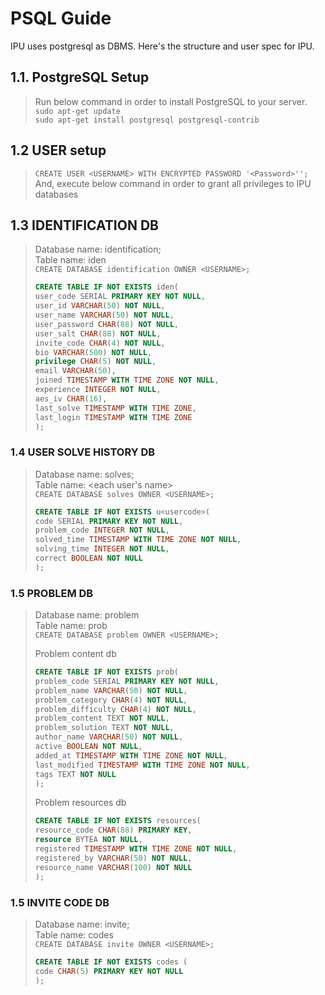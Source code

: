 # PSQL Guide

IPU uses postgresql as DBMS. Here's the structure and user spec for IPU.

## 1.1. PostgreSQL Setup

> Run below command in order to install PostgreSQL to your server.   
> `sudo apt-get update`   
> `sudo apt-get install postgresql postgresql-contrib`

## 1.2 USER setup

> `CREATE USER <USERNAME> WITH ENCRYPTED PASSWORD '<Password>'';`
> And, execute below command in order to grant all privileges to IPU databases

## 1.3 IDENTIFICATION DB

> Database name: identification;  
> Table name: iden  
> `CREATE DATABASE identification OWNER <USERNAME>;`  
>
> ```sql
> CREATE TABLE IF NOT EXISTS iden(
> user_code SERIAL PRIMARY KEY NOT NULL,
> user_id VARCHAR(50) NOT NULL,
> user_name VARCHAR(50) NOT NULL,
> user_password CHAR(88) NOT NULL,
> user_salt CHAR(88) NOT NULL,
> invite_code CHAR(4) NOT NULL,
> bio VARCHAR(500) NOT NULL,
> privilege CHAR(5) NOT NULL,
> email VARCHAR(50),
> joined TIMESTAMP WITH TIME ZONE NOT NULL,
> experience INTEGER NOT NULL,
> aes_iv CHAR(16),
> last_solve TIMESTAMP WITH TIME ZONE,
> last_login TIMESTAMP WITH TIME ZONE
> );
> ```

### 1.4 USER SOLVE HISTORY DB

> Database name: solves;  
> Table name: <each user's name>  
> `CREATE DATABASE solves OWNER <USERNAME>;`  
>
> ```sql
> CREATE TABLE IF NOT EXISTS u<usercode>(
> code SERIAL PRIMARY KEY NOT NULL,
> problem_code INTEGER NOT NULL,
> solved_time TIMESTAMP WITH TIME ZONE NOT NULL,
> solving_time INTEGER NOT NULL,
> correct BOOLEAN NOT NULL
> );
> ```

### 1.5 PROBLEM DB

> Database name: problem  
> Table name: prob  
> `CREATE DATABASE problem OWNER <USERNAME>;`  
>
> Problem content db
>
> ```sql
> CREATE TABLE IF NOT EXISTS prob(
> problem_code SERIAL PRIMARY KEY NOT NULL,
> problem_name VARCHAR(50) NOT NULL,
> problem_category CHAR(4) NOT NULL,
> problem_difficulty CHAR(4) NOT NULL,
> problem_content TEXT NOT NULL,
> problem_solution TEXT NOT NULL,
> author_name VARCHAR(50) NOT NULL,
> active BOOLEAN NOT NULL,
> added_at TIMESTAMP WITH TIME ZONE NOT NULL,
> last_modified TIMESTAMP WITH TIME ZONE NOT NULL,
> tags TEXT NOT NULL
> );
> ```
>
> Problem resources db
>
> ```sql
> CREATE TABLE IF NOT EXISTS resources(
> resource_code CHAR(88) PRIMARY KEY,
> resource BYTEA NOT NULL,
> registered TIMESTAMP WITH TIME ZONE NOT NULL,
> registered_by VARCHAR(50) NOT NULL,
> resource_name VARCHAR(100) NOT NULL
> );
> ```

### 1.5 INVITE CODE DB

> Database name: invite;  
> Table name: codes  
> `CREATE DATABASE invite OWNER <USERNAME>;`  
>
> ```sql
> CREATE TABLE IF NOT EXISTS codes (
> code CHAR(5) PRIMARY KEY NOT NULL
> );
> ```
>